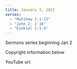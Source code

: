 ```yaml
--- 
title: January 3, 2022 
verses: 
  - "Matthew 1:1-15"
  - "John 2: 2-16"
  - "Ezekiel 1:1-4"
---
```


Sermons series beginning Jan 2

Copyright information below

YouTube url: 

